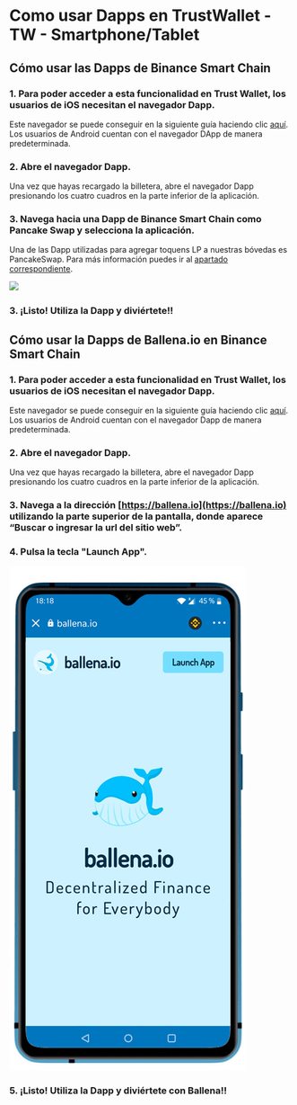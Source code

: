 # Como usar Dapps en TrustWallet - TW - Smartphone/Tablet

## Cómo usar las Dapps de Binance Smart Chain



### 1. Para poder acceder a esta funcionalidad en Trust Wallet, los usuarios de iOS necesitan el navegador Dapp.

Este navegador se puede conseguir en la siguiente guía haciendo clic [aquí](https://community.trustwallet.com/t/how-to-use-the-dapp-browser-on-ios/69390?ref=JLI1VBLA&utm_source=TrustTwitter&utm_medium=TrustSocial&utm_campaign=TrustSocial). Los usuarios de Android cuentan con el navegador DApp de manera predeterminada.



### 2. Abre el navegador Dapp.

Una vez que hayas recargado la billetera, abre el navegador Dapp presionando los cuatro cuadros en la parte inferior de la aplicación.



### 3. Navega hacia una Dapp de Binance Smart Chain como Pancake Swap y selecciona la aplicación.

Una de las Dapp utilizadas para agregar toquens LP a nuestras bóvedas es PancakeSwap. Para más información puedes ir al [apartado correspondiente](participar-en-ballena.io-tw-smartphone-tablet/como-participar-en-una-ballevault-smartphone-tablet/anadir-liquidez-a-una-lp-tw-smartphone-tablet.md).



![](https://user-images.githubusercontent.com/79335891/108876365-6e716400-75fe-11eb-8d5a-40e7c72501cf.png)



### 3. ¡Listo! Utiliza la Dapp y diviértete!!



## Cómo usar la Dapps de Ballena.io en Binance Smart Chain



### 1. Para poder acceder a esta funcionalidad en Trust Wallet, los usuarios de iOS necesitan el navegador Dapp.

Este navegador se puede conseguir en la siguiente guía haciendo clic [aquí](https://community.trustwallet.com/t/how-to-use-the-dapp-browser-on-ios/69390?ref=JLI1VBLA&utm_source=TrustTwitter&utm_medium=TrustSocial&utm_campaign=TrustSocial). Los usuarios de Android cuentan con el navegador Dapp de manera predeterminada.

### 2. Abre el navegador Dapp.

Una vez que hayas recargado la billetera, abre el navegador Dapp presionando los cuatro cuadros en la parte inferior de la aplicación.



### 3. Navega a la dirección [https://ballena.io](https://ballena.io) utilizando la parte superior de la pantalla, donde aparece “Buscar o ingresar la url del sitio web”.

### 4. Pulsa la tecla "Launch App".

![](../../../../.gitbook/assets/ballenaio.jpg)



### 5. ¡Listo! Utiliza la Dapp y diviértete con Ballena!!



